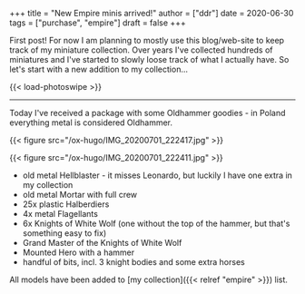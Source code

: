 +++
title = "New Empire minis arrived!"
author = ["ddr"]
date = 2020-06-30
tags = ["purchase", "empire"]
draft = false
+++

First post! For now I am planning to mostly use this blog/web-site to keep track of my miniature
collection. Over years I've collected hundreds of miniatures and I've started to slowly loose
track of what I actually have. So let's start with a new addition to my collection...

<!--more-->

{{< load-photoswipe >}}

---

Today I've received a package with some Oldhammer goodies - in Poland everything metal is
considered Oldhammer.

{{< figure src="/ox-hugo/IMG_20200701_222417.jpg" >}}

{{< figure src="/ox-hugo/IMG_20200701_222411.jpg" >}}

-   old metal Hellblaster - it misses Leonardo, but luckily I have one extra in my collection
-   old metal Mortar with full crew
-   25x plastic Halberdiers
-   4x metal Flagellants
-   6x Knights of White Wolf (one without the top of the hammer, but that's something easy to fix)
-   Grand Master of the Knights of White Wolf
-   Mounted Hero with a hammer
-   handful of bits, incl. 3 knight bodies and some extra horses

All models have been added to [my collection]({{< relref "empire" >}}) list.
